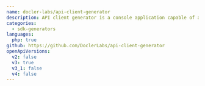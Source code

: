 ```yaml
---
name: docler-labs/api-client-generator
description: API client generator is a console application capable of auto-generating a PSR18/PSR7 API client based on OpenAPI specification according to PHP best practices and your code style standards.
categories:
  - sdk-generators
languages:
  php: true
github: https://github.com/DoclerLabs/api-client-generator
openApiVersions:
  v2: false
  v3: true
  v3_1: false
  v4: false
---
```

